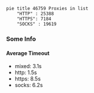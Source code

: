 
```mermaid
pie title 46759 Proxies in list
    "HTTP" : 25388
    "HTTPS": 7184
    "SOCKS" : 19619
```

### Some Info
#### Average Timeout

- mixed: 3.1s
- http: 1.5s
- https: 8.5s
- socks: 6.2s